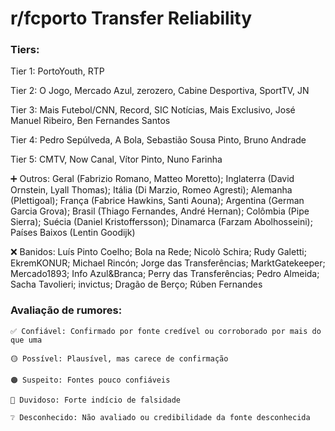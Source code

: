 # r/fcporto Transfer Reliability

### Tiers:

Tier 1: PortoYouth, RTP

Tier 2: O Jogo, Mercado Azul, zerozero, Cabine Desportiva, SportTV, JN

Tier 3: Mais Futebol/CNN, Record, SIC Notícias, Mais Exclusivo, José Manuel Ribeiro, Ben Fernandes Santos

Tier 4: Pedro Sepúlveda, A Bola, Sebastião Sousa Pinto, Bruno Andrade

Tier 5: CMTV, Now Canal, Vítor Pinto, Nuno Farinha

➕ Outros: Geral (Fabrizio Romano, Matteo Moretto); Inglaterra (David Ornstein, Lyall Thomas); Itália (Di Marzio, Romeo Agresti); Alemanha (Plettigoal); França (Fabrice Hawkins, Santi Aouna); Argentina (German Garcia Grova); Brasil (Thiago Fernandes, André Hernan); Colômbia (Pipe Sierra); Suécia (Daniel Kristoffersson); Dinamarca (Farzam Abolhosseini); Países Baixos (Lentin Goodijk)

❌ Banidos: Luís Pinto Coelho; Bola na Rede; Nicolò Schira; Rudy Galetti; EkremKONUR; Michael Rincón; Jorge das Transferências; MarktGatekeeper; Mercado1893; Info Azul&Branca; Perry das Transferências; Pedro Almeida; Sacha Tavolieri; invictus; Dragão de Berço; Rúben Fernandes




### Avaliação de rumores:

    ✅ Confiável: Confirmado por fonte credível ou corroborado por mais do que uma

    🟡 Possível: Plausível, mas carece de confirmação

    🟠 Suspeito: Fontes pouco confiáveis

    🔴 Duvidoso: Forte indício de falsidade

    ❔ Desconhecido: Não avaliado ou credibilidade da fonte desconhecida
